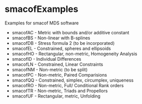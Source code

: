 # smacofExamples

Examples for smacof MDS software

* smacofAC - Metric with bounds and/or additive constant
* smacofBS - Non-linear with B-splines
* smacofDB - Stress formula 2 (to be incorporated)
* smacofEL - Constrained, spheres and ellipsoids
* smacofHO - Rectangular, non-metric, Homogeneity Analysis
* smacofID - Individual Differences
* smacofLN - Constrained, Linear Constraints
* smacofNM - Non-metric (to be split)
* smacofPC - Non-metric, Paired Comparisions
* smacofQQ - Constrained, simplex, circumplex, uniqueness
* smacofRO - Non-metric, Full/ Conditional Rank orders
* smacofTR - Non-metric, Triads and Propellors
* smacofUF - Rectangular, metric, Unfolding 

